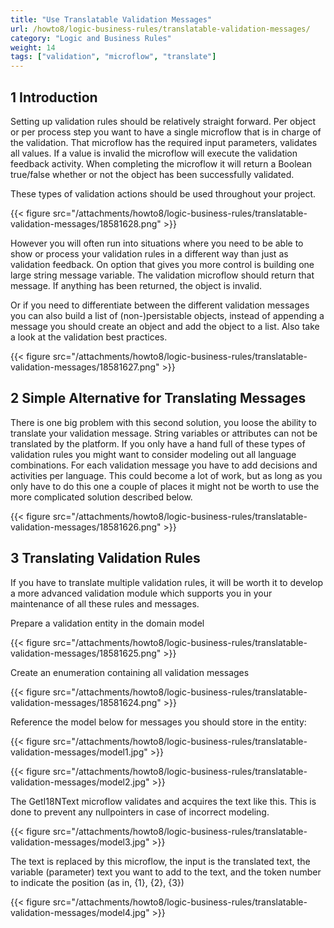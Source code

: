 ```yaml
---
title: "Use Translatable Validation Messages"
url: /howto8/logic-business-rules/translatable-validation-messages/
category: "Logic and Business Rules"
weight: 14
tags: ["validation", "microflow", "translate"]
---
```


## 1 Introduction

Setting up validation rules should be relatively straight forward. Per object or per process step you want to have a single microflow that is in charge of the validation. That microflow has the required input parameters, validates all values. If a value is invalid the microflow will execute the validation feedback activity. When completing the microflow it will return a Boolean true/false whether or not the object has been successfully validated.

These types of validation actions should be used throughout your project. 

{{< figure src="/attachments/howto8/logic-business-rules/translatable-validation-messages/18581628.png" >}}

However you will often run into situations where you need to be able to show or process your validation rules in a different way than just as validation feedback. On option that gives you more control is building one large string message variable. The validation microflow should return that message. If anything has been returned, the object is invalid.

Or if you need to differentiate between the different validation messages you can also build a list of (non-)persistable objects, instead of appending a message you should create an object and add the object to a list. Also take a look at the validation best practices.

{{< figure src="/attachments/howto8/logic-business-rules/translatable-validation-messages/18581627.png" >}}

## 2 Simple Alternative for Translating Messages

There is one big problem with this second solution, you loose the ability to translate your validation message. String variables or attributes can not be translated by the platform. If you only have a hand full of these types of validation rules you might want to consider modeling out all language combinations. For each validation message you have to add decisions and activities per language. This could become a lot of work, but as long as you only have to do this one a couple of places it might not be worth to use the more complicated solution described below. 

{{< figure src="/attachments/howto8/logic-business-rules/translatable-validation-messages/18581626.png" >}}

## 3 Translating Validation Rules

If you have to translate multiple validation rules, it will be worth it to develop a more advanced validation module which supports you in your maintenance of all these rules and messages.

Prepare a validation entity in the domain model

{{< figure src="/attachments/howto8/logic-business-rules/translatable-validation-messages/18581625.png" >}}

Create an enumeration containing all validation messages

{{< figure src="/attachments/howto8/logic-business-rules/translatable-validation-messages/18581624.png" >}}

Reference the model below for messages you should store in the entity:

{{< figure src="/attachments/howto8/logic-business-rules/translatable-validation-messages/model1.jpg" >}}

{{< figure src="/attachments/howto8/logic-business-rules/translatable-validation-messages/model2.jpg" >}}

The GetI18NText microflow validates and acquires the text like this. This is done to prevent any nullpointers in case of incorrect modeling.

{{< figure src="/attachments/howto8/logic-business-rules/translatable-validation-messages/model3.jpg" >}}

The text is replaced by this microflow, the input is the translated text, the variable (parameter) text you want to add to the text, and the token number to indicate the position (as in, {1}, {2}, {3})

{{< figure src="/attachments/howto8/logic-business-rules/translatable-validation-messages/model4.jpg" >}}
